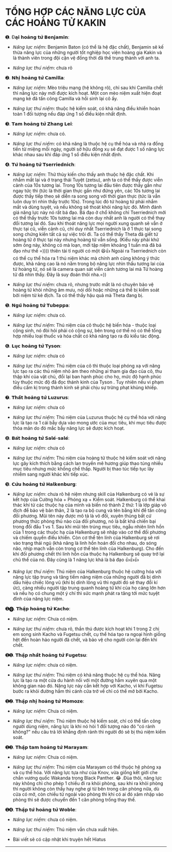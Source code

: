 # TỔNG HỢP CÁC NĂNG LỰC CỦA CÁC HOÀNG TỬ KAKIN

➊. Đ𝗮̣𝗶 𝗵𝗼𝗮̀𝗻𝗴 𝘁𝘂̛̉ 𝗕𝗲𝗻𝗷𝗮𝗺𝗶𝗻:

- 𝘕𝘢̆𝘯𝘨 𝘭𝘶̛̣𝘤 𝘯𝘪𝘦̣̂𝘮: Benjamin Baton (có thể là hệ đặc chất), Benjamin sẽ kế thừa năng lực của những người tốt nghiệp học viện hoàng gia Kakin và là thành viên trong đội cận vệ đồng thời đã thề trung thành với anh ta.

- 𝘕𝘢̆𝘯𝘨 𝘭𝘶̛̣𝘤 𝘵𝘩𝘶́ 𝘯𝘪𝘦̣̂𝘮: chưa rõ

➋. 𝗡𝗵𝗶̣ 𝗵𝗼𝗮̀𝗻𝗴 𝘁𝘂̛̉ 𝗖𝗮𝗺𝗶𝗹𝗹𝗮:

- 𝘕𝘢̆𝘯𝘨 𝘭𝘶̛̣𝘤 𝘯𝘪𝘦̣̂𝘮: Mèo triệu mạng (hệ không rõ), chỉ sau khi Camilla chết thì năng lực này mới được kích hoạt. Một con mèo niệm xuất hiện đoạt mạng kẻ đã tấn công Camilla và hồi sinh lại cô ấy.

- 𝘕𝘢̆𝘯𝘨 𝘭𝘶̛̣𝘤 𝘵𝘩𝘶́ 𝘯𝘪𝘦̣̂𝘮: thuộc hệ kiểm soát, có khả năng điều khiển hoàn toàn 1 đối tượng nếu đáp ứng 1 số điều kiện nhất định.

➌. 𝗧𝗮𝗺 𝗵𝗼𝗮̀𝗻𝗴 𝘁𝘂̛̉ 𝗭𝗵𝗮𝗻𝗴 𝗟𝗲𝗶:

- 𝘕𝘢̆𝘯𝘨 𝘭𝘶̛̣𝘤 𝘯𝘪𝘦̣̂𝘮: chưa có.

- 𝘕𝘢̆𝘯𝘨 𝘭𝘶̛̣𝘤 𝘵𝘩𝘶́ 𝘯𝘪𝘦̣̂𝘮: có khả năng là thuộc hệ cụ thể hóa và nhả ra đồng tiền từ miệng mỗi ngày, người sở hữu đồng xu sẽ đạt được 1 số năng lực khác nhau sau khi đáp ứng 1 số điều kiện nhất định.

➍. 𝗧𝘂̛́ 𝗵𝗼𝗮̀𝗻𝗴 𝘁𝘂̛̉ 𝗧𝘀𝗲𝗿𝗿𝗶𝗲𝗱𝗻𝗶𝗰𝗵:

- 𝘕𝘢̆𝘯𝘨 𝘭𝘶̛̣𝘤 𝘯𝘪𝘦̣̂𝘮: Thử thủy kiến cho thấy anh thuộc hệ đặc chất. Khi nhắm mắt lại và ở trạng thái Tuyệt (zetsu), anh ta có thể thấy được viễn cảnh của 10s tương lai. Trong 10s tương lai đầu tiên được thấy gần như ngay tức thì (tức là thời gian thực gần như đứng yên, các 10s tương lai được thấy tiếp theo sẽ diễn ra song song với thời gian thực (tức là vẫn luôn duy trì nhìn thấy trước 10s). Trong lúc đó tứ hoàng tử phải nhắm mắt và dùng tuyệt, và nếu không sẽ thoát khỏi năng lực đó. Mình đánh giá năng lực này nó rất bá đạo. Bá đạo ở chổ không chỉ Tserriednich mới có thể thấy trước 10s tương lai mà còn duy nhất anh là người có thể thay đổi tương lai đó. Sau khi thoát năng lực mọi người xung quanh sẽ vẫn ở thực tại cũ, viễn cảnh cũ, chỉ duy nhất Tserriednich là ở 1 thực tại song song chứng kiến tất cả sự việc trôi đi. Ta có thể thấy Theta đã giết tứ hoàng tử ở thực tại này nhưng hoàng tử vẫn sống. (Kiểu này phải khử sớm ông này, không có mà loạn, mới tập niệm khoảng 1 tuần mà đã bá đạo như thế =)))) thiên tài tỉ người có một 😆👍
  Ngoài ra Tserriednich còn có thể cụ thể hóa ra 1 thú niệm khác mà chính anh cũng không ý thức được, khả năng cao là nó nằm trong bộ năng lực nhìn thấu tương lai của tứ hoàng tử, nó sẽ là camera quan sát viễn cảnh tương lai mà Tứ hoàng tử đã nhìn thấy. Đây là suy đoán thôi nha.=))

- 𝘕𝘢̆𝘯𝘨 𝘭𝘶̛̣𝘤 𝘵𝘩𝘶́ 𝘯𝘪𝘦̣̂𝘮: chưa rõ, nhưng trước mắt là nó chuyên bảo vệ hoàng tử khỏi những âm mưu, nói dối hoặc những cá thể bị kiểm soát bởi niệm từ kẻ địch. Ta có thể thấy hậu quả mà Theta đang bị.

➎. 𝗡𝗴𝘂̃ 𝗵𝗼𝗮̀𝗻𝗴 𝘁𝘂̛̉ 𝗧𝘂𝗯𝗲𝗽𝗽𝗮:

- 𝘕𝘢̆𝘯𝘨 𝘭𝘶̛̣𝘤 𝘯𝘪𝘦̣̂𝘮: chưa có.

- 𝘕𝘢̆𝘯𝘨 𝘭𝘶̛̣𝘤 𝘵𝘩𝘶́ 𝘯𝘪𝘦̣̂𝘮: Thú niệm của cô thuộc hệ biến hóa - thuộc loại cộng sinh, nó đòi hỏi phải có cộng sự, bên trong cơ thể nó có thể tổng hợp nhiều loại thuốc và hóa chất có khả năng tạo ra đủ kiểu tác động.

➏. 𝗟𝘂̣𝗰 𝗵𝗼𝗮̀𝗻𝗴 𝘁𝘂̛̉ 𝗧𝘆𝘀𝗼𝗻:

- 𝘕𝘢̆𝘯𝘨 𝘭𝘶̛̣𝘤 𝘯𝘪𝘦̣̂𝘮: chưa có

- 𝘕𝘢̆𝘯𝘨 𝘭𝘶̛̣𝘤 𝘵𝘩𝘶́ 𝘯𝘪𝘦̣̂𝘮: Thú niệm của cô thì thuộc loại phóng xạ với năng lực tạo ra các thú niệm nhỏ ám theo những ai tham gia đạo của cô, thu thập khí của vật chủ, đổi lại ban hạnh phúc cho họ, mức độ hạnh phúc tùy thuộc mức độ đã đọc thánh kinh của Tyson . Tuy nhiên nếu vi phạm điều cấm kị trong thánh kinh sẽ phải chịu sự trừng phạt khủng khiếp.

➐. 𝗧𝗵𝗮̂́𝘁 𝗵𝗼𝗮̀𝗻𝗴 𝘁𝘂̛̉ 𝗟𝘂𝘇𝘂𝗿𝘂𝘀:

- 𝘕𝘢̆𝘯𝘨 𝘭𝘶̛̣𝘤 𝘯𝘪𝘦̣̂𝘮: chưa có

- 𝘕𝘢̆𝘯𝘨 𝘭𝘶̛̣𝘤 𝘵𝘩𝘶́ 𝘯𝘪𝘦̣̂𝘮: Thú niệm của Luzurus thuộc hệ cụ thể hóa với năng lực là tạo ra 1 cái bẫy dựa vào mong ước của mục tiêu, khi mục tiêu được thỏa mãn do đó mắc bẫy năng lực sẽ được kích hoạt.

➑. 𝗕𝗮́𝘁 𝗵𝗼𝗮̀𝗻𝗴 𝘁𝘂̛̉ 𝗦𝗮𝗹𝗲́-𝘀𝗮𝗹𝗲́:

- 𝘕𝘢̆𝘯𝘨 𝘭𝘶̛̣𝘤 𝘯𝘪𝘦̣̂𝘮: chưa có

- 𝘕𝘢̆𝘯𝘨 𝘭𝘶̛̣𝘤 𝘵𝘩𝘶́ 𝘯𝘪𝘦̣̂𝘮: Thú niệm của hoàng tử thuộc hệ kiểm soát với năng lực gây kích thích bằng cách lan truyền mê hương giúp thao túng nhiều mục tiêu nhưng mức khống chế thấp. Người bị thao túc tiếp tục lây nhiễm sang người khác khi tiếp xúc.

➒. 𝗖𝘂̛̉𝘂 𝗵𝗼𝗮̀𝗻𝗴 𝘁𝘂̛̉ 𝗛𝗮𝗹𝗸𝗲𝗻𝗯𝘂𝗿𝗴:

- 𝘕𝘢̆𝘯𝘨 𝘭𝘶̛̣𝘤 𝘯𝘪𝘦̣̂𝘮: chưa rõ hệ niệm nhưng skill của Halkenburg có vẻ là sự kết hợp của Cường hóa + Phóng xạ + Kiểm soát. Halkenburg có thể khai thác khí từ các thuộc hạ của mình và biến nó thành 2 thứ: 1 là lớp giáp vô địch để bảo vệ bản thân, 2 là tạo ra bộ cung và tên bằng khí để tấn công đối phương. Mũi tên này được mô tả là vô đối, xuyên thủng bất cứ phương thức phòng thủ nào của đối phương, nó là bất khả chiến bại trong đối đầu 1 vs 1. Sau khi mũi tên trúng mục tiêu, ngẫu nhiên linh hồn của 1 trong các thuộc hạ của Halkenburg sẽ nhập vào cơ thể đối phương và chiếm quyền điều khiển. Còn cơ thể tên lính của Halkenburg sẽ rơi vào trạng thái ngủ (khả năng là linh hồn hoán đổi cho nhau, do sóng não, nhịp mạch vẫn còn trong cơ thể tên lính của Halkenburg). Cho đến khi đối phương chết thì linh hồn của thuộc hạ Halkenburg sẽ quay trở lại chủ thể của nó. Đây cũng là 1 năng lực khá là bá đạo 👍👍👍

- 𝘕𝘢̆𝘯𝘨 𝘭𝘶̛̣𝘤 𝘵𝘩𝘶́ 𝘯𝘪𝘦̣̂𝘮: Thú niệm của Halkenburg thuộc hệ cường hóa với năng lực tập trung và tăng tiềm năng niệm của những người đã bị dính dấu hiệu chiếc lông vũ (khi bị dính lông vũ thì người đó sẽ thay đổi kí ức), càng nhiều người tập trung quanh hoàng tử khí của họ càng lớn hơn và nếu họ có chung một ý chí thì sức mạnh phát ra tăng tới mức tuyệt đỉnh của năng lực niệm.

➊⓿. 𝗧𝗵𝗮̣̂𝗽 𝗵𝗼𝗮̀𝗻𝗴 𝘁𝘂̛̉ 𝗞𝗮𝗰𝗵𝗼:

- 𝘕𝘢̆𝘯𝘨 𝘭𝘶̛̣𝘤 𝘯𝘪𝘦̣̂𝘮: Chưa có niệm.

- 𝘕𝘢̆𝘯𝘨 𝘭𝘶̛̣𝘤 𝘵𝘩𝘶́ 𝘯𝘪𝘦̣̂𝘮: chưa rõ, thần thú được kích hoạt khi 1 trong 2 chị em song sinh Kacho và Fugetsu chết, cụ thể hóa tạo ra ngoại hình giống hệt đến hoàn hảo người đã chết, và bảo vệ cho người còn lại đến khi chết.

➊➊. 𝗧𝗵𝗮̣̂𝗽 𝗻𝗵𝗮̂́𝘁 𝗵𝗼𝗮̀𝗻𝗴 𝘁𝘂̛̉ 𝗙𝘂𝗴𝗲𝘁𝘀𝘂:

- 𝘕𝘢̆𝘯𝘨 𝘭𝘶̛̣𝘤 𝘯𝘪𝘦̣̂𝘮: chưa có niệm.

- 𝘕𝘢̆𝘯𝘨 𝘭𝘶̛̣𝘤 𝘵𝘩𝘶́ 𝘯𝘪𝘦̣̂𝘮: Thú niệm có khả năng thuộc hệ cụ thể hóa. Năng lực là tạo ra một cửa du hành nối với một đường hầm xuyên qua một không gian nào đó. Năng lực này cần kết hợp với Kacho, vì khi Fugetsu bước ra khỏi đường hầm thì cánh cửa trở về chỉ có thể mở bởi Kacho.

➊➋. 𝗧𝗵𝗮̣̂𝗽 𝗻𝗵𝗶̣ 𝗵𝗼𝗮̀𝗻𝗴 𝘁𝘂̛̉ 𝗠𝗼𝗺𝗼𝘇𝗲:

- 𝘕𝘢̆𝘯𝘨 𝘭𝘶̛̣𝘤 𝘯𝘪𝘦̣̂𝘮: Chưa có niệm.

- 𝘕𝘢̆𝘯𝘨 𝘭𝘶̛̣𝘤 𝘵𝘩𝘶́ 𝘯𝘪𝘦̣̂𝘮: Thú niệm thuộc hệ kiểm soát, chỉ có thể tấn công người dùng niệm, năng lực là khi nó hỏi 1 đối tượng nào đó "có rảnh không?" nếu câu trả lời khẳng định rảnh thì người đó sẽ bị thú niệm kiểm soát.

➊➌. 𝗧𝗵𝗮̣̂𝗽 𝘁𝗮𝗺 𝗵𝗼𝗮̀𝗻𝗴 𝘁𝘂̛̉ 𝗠𝗮𝗿𝗮𝘆𝗮𝗺:

- 𝘕𝘢̆𝘯𝘨 𝘭𝘶̛̣𝘤 𝘯𝘪𝘦̣̂𝘮: Chưa có niệm.

- 𝘕𝘢̆𝘯𝘨 𝘭𝘶̛̣𝘤 𝘵𝘩𝘶́ 𝘯𝘪𝘦̣̂𝘮: Thú niệm của Marayam có thể thuộc hệ phóng xạ và cụ thể hóa. Với năng lực tựa như của Knov, vừa giống kết giới che chắn vương quốc Wakanda trong Black Panther. 😂 .Đùa thôi, năng lực này không chỉ cho phép 1 chiều đi ra khỏi phòng, sau khi ra khỏi phòng thì người không còn thấy hay nghe gì từ bên trong căn phòng nữa, dù cửa có mở, còn chiều từ ngoài vào phòng thì khi có ai đó xâm nhập vào phòng thì sẽ được chuyển đến 1 căn phòng trống thay thế.

➊➍. 𝗧𝗵𝗮̣̂𝗽 𝘁𝘂̛́ 𝗵𝗼𝗮̀𝗻𝗴 𝘁𝘂̛̉ 𝗪𝗼𝗯𝗹𝗲:

- 𝘕𝘢̆𝘯𝘨 𝘭𝘶̛̣𝘤 𝘯𝘪𝘦̣̂𝘮: chưa có niệm.

- 𝘕𝘢̆𝘯𝘨 𝘭𝘶̛̣𝘤 𝘵𝘩𝘶́ 𝘯𝘪𝘦̣̂𝘮: Thú niệm vẫn chưa xuất hiện.

* Bài viết sẽ có cập nhật khi truyện hết Hiatus

---
